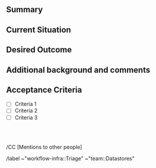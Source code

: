 ## Summary
<!--High level summary of what is the challenge - or work - that we want address and manage with this issue -->

## Current Situation
<!--Describe the current situation which you are intending to iterate on with the work described in this issue, with enough detail -->

## Desired Outcome
<!--Describe the intended outcome of the work represented in this issue. How does it improve upon the current situation above?
Add sufficient detail here, so others can continue the work from these instructions, or collaborate with this work
-->

## Additional background and comments
<!--Add here any additional information and resources relevant to manage this work, that we might have skipped in the previous
sections (to keep them as clear as possible)
 -->

## Acceptance Criteria
<!--List out work items necessary to arrive at the desired outcome above, as atomically as possible -->
- [ ] Criteria 1
- [ ] Criteria 2
- [ ] Criteria 3

<br></br>

/CC [Mentions to other people]

/label ~"workflow-infra::Triage" ~"team::Datastores" 
